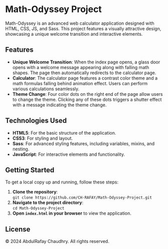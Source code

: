 <h1>Math-Odyssey Project</h1>
<p>Math-Odyssey is an advanced web calculator application designed with HTML, CSS, JS, and Sass. This project features a visually attractive design, showcasing a unique welcome transition and interactive elements.</p>

<h2>Features</h2>
<ul>
  <li><strong>Unique Welcome Transition</strong>: When the index page opens, a glass door opens with a welcome message appearing along with falling math shapes. The page then automatically redirects to the calculator page.</li>
  <li><strong>Calculator</strong>: The calculator page features a contrast color theme and a math formulas falling behind animation effect. Users can perform various calculations seamlessly.</li>
  <li><strong>Theme Change</strong>: Four color dots on the right end of the page allow users to change the theme. Clicking any of these dots triggers a shutter effect with a message indicating the theme change.</li>
</ul>

<h2>Technologies Used</h2>
<ul>
  <li><strong>HTML5</strong>: For the basic structure of the application.</li>
  <li><strong>CSS3</strong>: For styling and layout.</li>
  <li><strong>Sass</strong>: For advanced styling features, including variables, mixins, and nesting.</li>
  <li><strong>JavaScript</strong>: For interactive elements and functionality.</li>
</ul>

<h2>Getting Started</h2>
<p>To get a local copy up and running, follow these steps:</p>
<ol>
  <li><strong>Clone the repository</strong>:<br>
  <code>git clone https://github.com/CH-RAFAY/Math-Odyssey-Project.git</code></li>
  <li><strong>Navigate to the project directory</strong>:<br>
  <code>cd Math-Odyssey-Project</code></li>
  <li><strong>Open <code>index.html</code> in your browser</strong> to view the application.</li>
</ol>

<h2>License</h2>
<p>© 2024 AbdulRafay Chaudhry. All rights reserved.</p>
